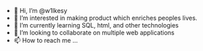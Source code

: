 - 👋 Hi, I’m @w1lkesy
- 👀 I’m interested in making product which enriches peoples lives. 
- 🌱 I’m currently learning SQL, html, and other technologies
- 💞️ I’m looking to collaborate on multiple web applications
- 📫 How to reach me ...

<!---
w1lkesy/w1lkesy is a ✨ special ✨ repository because its `README.md` (this file) appears on your GitHub profile.
You can click the Preview link to take a look at your changes.
--->
